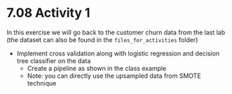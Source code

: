 # 7.08 Activity 1

In this exercise we will go back to the customer churn data from the last lab (the dataset can also be found in the `files_for_activities` folder)

- Implement cross validation along with logistic regression and decision tree classifier on the data
  - Create a pipeline as shown in the class example
  - Note: you can directly use the upsampled data from SMOTE technique
